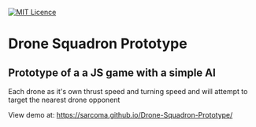 [![MIT Licence](https://badges.frapsoft.com/os/mit/mit.svg?v=103)](https://opensource.org/licenses/mit-license.php)

# Drone Squadron Prototype 

## Prototype of a a JS game with a simple AI

Each drone as it's own thrust speed and turning speed and will attempt to target the nearest drone opponent

View demo at:
https://sarcoma.github.io/Drone-Squadron-Prototype/
